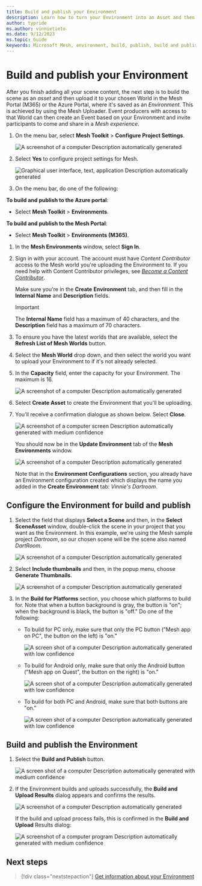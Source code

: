 ```yaml
---
title: Build and publish your Environment
description: Learn how to turn your Environment into an Asset and then publish it in the Mesh or Azure Portals.
author: typride
ms.author: vinnietieto
ms.date: 9/12/2023
ms.topic: Guide
keywords: Microsoft Mesh, environment, build, publish, build and publish, uploader, Mesh uploader
---
```


# Build and publish your Environment

After you finish adding all your scene content, the next step is to build the scene as an *asset* and then upload it to your chosen World in the Mesh Portal (M365) or the Azure Portal, where it's saved as an *Environment.* This is achieved by using the Mesh Uploader. Event producers with access to that World can then create an Event based on your Environment and invite participants to come and share in a *Mesh experience*.

1. On the menu bar, select **Mesh Toolkit** > **Configure Project
    Settings**.

    ![A screenshot of a computer Description automatically generated](../../media/make-your-environment-available-for-events/001-project-settings.png)

1. Select **Yes** to configure project settings for Mesh.

    ![Graphical user interface, text, application Description automatically generated](../../media/make-your-environment-available-for-events/image015.png)

1.  On the menu bar, do one of the following:

**To build and publish to the Azure portal**:
- Select **Mesh Toolkit** > **Environments**.

**To build and publish to the Mesh Portal**:
- Select **Mesh Toolkit** > **Environments (M365)**.

1. In the **Mesh Environments** window, select **Sign In**.

1. Sign in with your account. The account must have *Content
    Contributor* access to the Mesh world you're uploading the
    Environment to. If you need help with Content Contributor
    privileges, see [*Become a Content
    Contributor*](#become-a-content-contributor).

    Make sure you're in the **Create** **Environment** tab, and then fill
    in the **Internal Name** and **Description** fields. 
    
    > [!IMPORTANT]
    > The **Internal Name** field has a maximum of 40 characters, and the
    **Description** field has a maximum of 70 characters.

1. To ensure you have the latest worlds that are available, select the **Refresh List of Mesh Worlds** button.

1. Select the **Mesh World** drop down, and then select the world you
    want to upload your Environment to if it's not already selected.

1. In the **Capacity** field, enter the capacity for your Environment.
    The maximum is 16.

    ![A screenshot of a computer Description automatically generated](../../media/make-your-environment-available-for-events/002-uploader-create.png)

1.  Select **Create Asset** to create the Environment that you'll be
    uploading.

1. You'll receive a confirmation dialogue as shown below. Select
    **Close**.

    ![A screenshot of a computer screen Description automatically
    generated with medium
    confidence](../../media/make-your-environment-available-for-events/image017.jpg)

    You should now be in the **Update Environment** tab of the **Mesh
    Environments** window.

    ![A screenshot of a computer Description automatically
    generated](../../media/make-your-environment-available-for-events/003-uploader-update.png)

    Note that in the **Environment Configurations** section, you already
    have an Environment configuration created which displays the name you
    added in the **Create Environment** tab: *Vinnie's Dartroom*.

## Configure the Environment for build and publish

1. Select the field that displays **Select a Scene** and then, in the
    **Select** **SceneAsset** window, double-click the scene in your
    project that you want as the Environment. In this example, we're
    using the Mesh sample project *Dartroom*, so our chosen scene will be the scene also named *DartRoom*.

    ![A screenshot of a computer Description automatically generated](../../media/make-your-environment-available-for-events/004-scene-select.png)

1.  Select **Include thumbnails** and then, in the popup menu, choose
    **Generate Thumbnails**.

    ![A screenshot of a computer Description automatically generated](../../media/make-your-environment-available-for-events/image020.png)

1. In the **Build for Platforms** section, you choose which platforms
    to build for. Note that when a button background is gray, the button
    is "on"; when the background is black, the button is "off." Do one
    of the following:

    - To build for PC only, make sure that only the PC button ("Mesh
        app on PC", the button on the left) is "on."

        ![A screen shot of a computer Description automatically generated with low confidence](../../media/make-your-environment-available-for-events/image021.jpg)

    - To build for Android only, make sure that only the Android button ("Mesh app on Quest", the button on the right) is "on."

        ![A screen shot of a computer Description automatically generated with low confidence](../../media/make-your-environment-available-for-events/image022.jpg)

    - To build for both PC and Android, make sure that both buttons are "on."

        ![A screen shot of a computer Description automatically generated with low confidence](../../media/make-your-environment-available-for-events/image023.jpg)

## Build and publish the Environment

1. Select the **Build and Publish** button.

    ![A screen shot of a computer Description automatically generated with medium confidence](../../media/make-your-environment-available-for-events/image024.jpg)

1.  If the Environment builds and uploads successfully, the **Build and
    Upload Results** dialog appears and confirms the results.

    ![A screenshot of a computer Description automatically generated](../../media/make-your-environment-available-for-events/005-build-succeeded.png)

    If the build and upload process fails, this is confirmed in the **Build and Upload** Results dialog:

    ![A screenshot of a computer program Description automatically generated with medium confidence](../../media/make-your-environment-available-for-events/006-build-failed.png)

## Next steps

> [!div class="nextstepaction"]
> [Get information about your Environment](get-information-about-your-environment.md)

